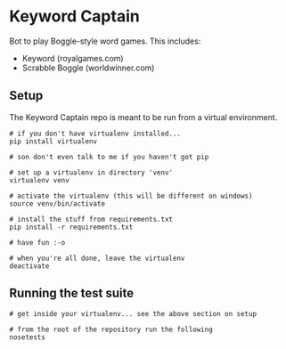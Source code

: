# Keyword Captain
Bot to play Boggle-style word games. This includes:
- Keyword (royalgames.com)
- Scrabble Boggle (worldwinner.com)
## Setup
The Keyword Captain repo is meant to be run from a virtual environment.
```
# if you don't have virtualenv installed...
pip install virtualenv

# son don't even talk to me if you haven't got pip

# set up a virtualenv in directory 'venv'
virtualenv venv

# activate the virtualenv (this will be different on windows)
source venv/bin/activate

# install the stuff from requirements.txt
pip install -r requirements.txt

# have fun :-o

# when you're all done, leave the virtualenv
deactivate
```
## Running the test suite
```
# get inside your virtualenv... see the above section on setup

# from the root of the repository run the following
nosetests
```

